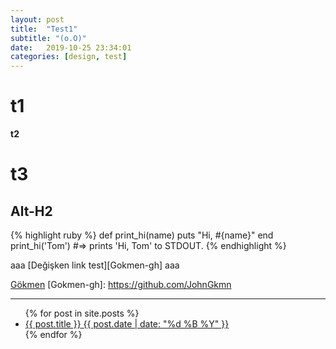 ```yaml
---
layout: post
title:  "Test1"
subtitle: "(o.O)"
date:   2019-10-25 23:34:01
categories: [design, test]
---
```


t1
======

**t2**

# t3

Alt-H2
------

{% highlight ruby %}
def print_hi(name)
  puts "Hi, #{name}"
end
print_hi('Tom')
#=> prints 'Hi, Tom' to STDOUT.
{% endhighlight %}

 aaa [Değişken link test][Gokmen-gh] aaa

[Gökmen](https://johngkmn.github.io/)
[Gokmen-gh]: https://github.com/JohnGkmn

---
<ul class="list-posts">
    {% for post in site.posts %}
        <li class="post-teaser">
            <a href="{{ post.url | prepend: site.baseurl }}">
                <span class="post-teaser__title">{{ post.title }}</span>
                <span class="post-teaser__date">{{ post.date | date: "%d %B %Y" }}</span>
            </a>
        </li>
    {% endfor %}
</ul>
